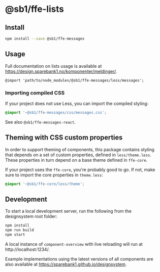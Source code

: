 # @sb1/ffe-lists

## Install

```bash
npm install --save @sb1/ffe-messages
```

## Usage

Full documentation on lists usage is available at https://design.sparebank1.no/komponenter/meldinger/.

```less
@import 'path/to/node_modules/@sb1/ffe-messages/less/messages';
```

### Importing compiled CSS

If your project does not use Less, you can import the compiled styling:

```css
@import '~@sb1/ffe-messages/css/messages.css';
```

See also `@sb1/ffe-messages-react`.

## Theming with CSS custom properties

In order to support theming of components, this package contains styling that depends on a set of custom properties, defined in `less/theme.less`. These properties in turn depend on a base theme defined in `ffe-core`.

If your project uses the `ffe-core`, you're probably good to go. If not, make sure to import the core properties in `theme.less`:

```css
@import '~@sb1/ffe-core/less/theme';
```

## Development

To start a local development server, run the following from the designsystem root folder:

```bash
npm install
npm run build
npm start
```

A local instance of `component-overview` with live reloading will run at http://localhost:1234/.

Example implementations using the latest versions of all components are also available at https://sparebank1.github.io/designsystem.
